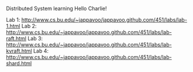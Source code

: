 Distributed System learning 
Hello Charlie!

Lab 1:  http://www.cs.bu.edu/~jappavoo/jappavoo.github.com/451/labs/lab-1.html
Lab 2:  http://www.cs.bu.edu/~jappavoo/jappavoo.github.com/451/labs/lab-raft.html
Lab 3:  http://www.cs.bu.edu/~jappavoo/jappavoo.github.com/451/labs/lab-kvraft.html
Lab 4:  http://www.cs.bu.edu/~jappavoo/jappavoo.github.com/451/labs/lab-shard.html